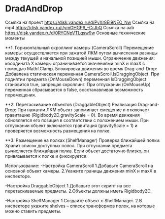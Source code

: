 # DradAndDrop
Ссылка на проект https://disk.yandex.ru/d/PvXr8EI9NEO_Nw
Cсылка на mp4 https://disk.yandex.ru/i/ymOHGP9_-CrJbQ
Cсылка на aab https://disk.yandex.ru/d/0RYCNpVTLqsw9w
Основные технические моменты

**1. Горизонтальный скроллинг камеры (CameraScroll)
Перемещение камеры: осуществляется при зажатой ЛКМ путем вычисления разницы между текущей и начальной позицией мыши.
Ограничение движения: координата X камеры ограничивается значениями minX и maxX с помощью Mathf.Clamp.
Блокировка движения во время Drag-and-Drop:
Добавлена статическая переменная CameraScroll.IsDraggingObject.
При поднятии предмета (OnMouseDown) переменная IsDraggingObject становится true, запрещая скроллинг.
При отпускании (OnMouseUp) переменная сбрасывается в false, восстанавливая возможность перемещения.

**2. Перетаскивание объектов (DraggableObject)
Реализация Drag-and-Drop:
При нажатии ЛКМ объект запоминает смещение и отключает гравитацию (Rigidbody2D.gravityScale = 0).
Во время движения обновляется его позиция в соответствии с положением мыши.
При отпускании объект включается гравитация (gravityScale = 1) и проверяется возможность размещения на полке.

**3. Размещение на полках (ShelfManager)
Проверка ближайшей полки:
Хранит список доступных полок.
При отпускании предмета вычисляется ближайшая полка.
Если объект достаточно близко, он привязывается к полке и фиксируется.

Использование:
-Настройка CameraScroll
1.Добавьте CameraScroll на основной объект камеры.
2.Укажите границы движения minX и maxX в инспекторе.

-Настройка DraggableObject
1.Добавьте этот скрипт на все перетаскиваемые предметы.
2.Объекты должны иметь Rigidbody2D.

-Настройка ShelfManager
1.Создайте объект с ShelfManager.
2.В инспекторе укажите shelves – список трансформов полок, на которые можно ставить предметы.
